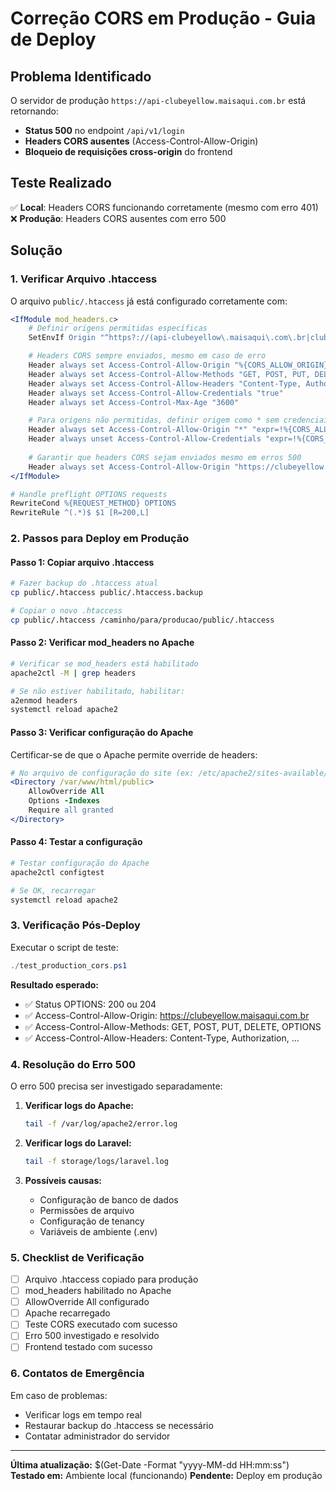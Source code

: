 # Correção CORS em Produção - Guia de Deploy

## Problema Identificado

O servidor de produção `https://api-clubeyellow.maisaqui.com.br` está retornando:
- **Status 500** no endpoint `/api/v1/login`
- **Headers CORS ausentes** (Access-Control-Allow-Origin)
- **Bloqueio de requisições cross-origin** do frontend

## Teste Realizado

✅ **Local**: Headers CORS funcionando corretamente (mesmo com erro 401)
❌ **Produção**: Headers CORS ausentes com erro 500

## Solução

### 1. Verificar Arquivo .htaccess

O arquivo `public/.htaccess` já está configurado corretamente com:

```apache
<IfModule mod_headers.c>
    # Definir origens permitidas específicas
    SetEnvIf Origin "^https?://(api-clubeyellow\.maisaqui\.com\.br|clubeyellow\.maisaqui\.com\.br|yellow-dev\.localhost:8000|localhost:8000|127\.0\.0\.1:8000)$" CORS_ALLOW_ORIGIN=$0

    # Headers CORS sempre enviados, mesmo em caso de erro
    Header always set Access-Control-Allow-Origin "%{CORS_ALLOW_ORIGIN}e" env=CORS_ALLOW_ORIGIN
    Header always set Access-Control-Allow-Methods "GET, POST, PUT, DELETE, OPTIONS"
    Header always set Access-Control-Allow-Headers "Content-Type, Authorization, X-Requested-With, Accept, Origin, X-CSRF-TOKEN, x-form-token"
    Header always set Access-Control-Allow-Credentials "true"
    Header always set Access-Control-Max-Age "3600"

    # Para origens não permitidas, definir origem como * sem credenciais
    Header always set Access-Control-Allow-Origin "*" "expr=!%{CORS_ALLOW_ORIGIN}"
    Header always unset Access-Control-Allow-Credentials "expr=!%{CORS_ALLOW_ORIGIN}"
    
    # Garantir que headers CORS sejam enviados mesmo em erros 500
    Header always set Access-Control-Allow-Origin "https://clubeyellow.maisaqui.com.br" "expr=%{REQUEST_URI} =~ m#^/api/#"
</IfModule>

# Handle preflight OPTIONS requests
RewriteCond %{REQUEST_METHOD} OPTIONS
RewriteRule ^(.*)$ $1 [R=200,L]
```

### 2. Passos para Deploy em Produção

#### Passo 1: Copiar arquivo .htaccess
```bash
# Fazer backup do .htaccess atual
cp public/.htaccess public/.htaccess.backup

# Copiar o novo .htaccess
cp public/.htaccess /caminho/para/producao/public/.htaccess
```

#### Passo 2: Verificar mod_headers no Apache
```bash
# Verificar se mod_headers está habilitado
apache2ctl -M | grep headers

# Se não estiver habilitado, habilitar:
a2enmod headers
systemctl reload apache2
```

#### Passo 3: Verificar configuração do Apache
Certificar-se de que o Apache permite override de headers:

```apache
# No arquivo de configuração do site (ex: /etc/apache2/sites-available/api-clubeyellow.conf)
<Directory /var/www/html/public>
    AllowOverride All
    Options -Indexes
    Require all granted
</Directory>
```

#### Passo 4: Testar a configuração
```bash
# Testar configuração do Apache
apache2ctl configtest

# Se OK, recarregar
systemctl reload apache2
```

### 3. Verificação Pós-Deploy

Executar o script de teste:
```powershell
./test_production_cors.ps1
```

**Resultado esperado:**
- ✅ Status OPTIONS: 200 ou 204
- ✅ Access-Control-Allow-Origin: https://clubeyellow.maisaqui.com.br
- ✅ Access-Control-Allow-Methods: GET, POST, PUT, DELETE, OPTIONS
- ✅ Access-Control-Allow-Headers: Content-Type, Authorization, ...

### 4. Resolução do Erro 500

O erro 500 precisa ser investigado separadamente:

1. **Verificar logs do Apache:**
   ```bash
   tail -f /var/log/apache2/error.log
   ```

2. **Verificar logs do Laravel:**
   ```bash
   tail -f storage/logs/laravel.log
   ```

3. **Possíveis causas:**
   - Configuração de banco de dados
   - Permissões de arquivo
   - Configuração de tenancy
   - Variáveis de ambiente (.env)

### 5. Checklist de Verificação

- [ ] Arquivo .htaccess copiado para produção
- [ ] mod_headers habilitado no Apache
- [ ] AllowOverride All configurado
- [ ] Apache recarregado
- [ ] Teste CORS executado com sucesso
- [ ] Erro 500 investigado e resolvido
- [ ] Frontend testado com sucesso

### 6. Contatos de Emergência

Em caso de problemas:
- Verificar logs em tempo real
- Restaurar backup do .htaccess se necessário
- Contatar administrador do servidor

---

**Última atualização:** $(Get-Date -Format "yyyy-MM-dd HH:mm:ss")
**Testado em:** Ambiente local (funcionando)
**Pendente:** Deploy em produção